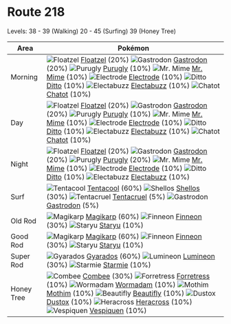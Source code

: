 # Route 218
Levels: 38 - 39 (Walking) 20 - 45 (Surfing) 39 (Honey Tree)

Area       | Pokémon
---        | ---
Morning    | ![][419]  [Floatzel] (20%) ![][423]  [Gastrodon] (20%) ![][432]  [Purugly] (10%)  ![][122]  [Mr. Mime] (10%) ![][101]  [Electrode] (10%) ![][132]  [Ditto] (10%)  ![][125]  [Electabuzz] (10%) ![][441]  [Chatot] (10%)
Day        | ![][419]  [Floatzel] (20%) ![][423]  [Gastrodon] (20%) ![][432]  [Purugly] (10%)  ![][122]  [Mr. Mime] (10%) ![][101]  [Electrode] (10%) ![][132]  [Ditto] (10%)  ![][125]  [Electabuzz] (10%) ![][441]  [Chatot] (10%)
Night      | ![][419]  [Floatzel] (20%) ![][423]  [Gastrodon] (20%) ![][432]  [Purugly] (20%)  ![][122]  [Mr. Mime] (10%) ![][101]  [Electrode] (10%) ![][132]  [Ditto] (10%)  ![][125]  [Electabuzz] (10%)
Surf       | ![][072]  [Tentacool] (60%) ![][422]  [Shellos] (30%) ![][073]  [Tentacruel] (5%)  ![][423]  [Gastrodon] (5%)
Old Rod    | ![][129]  [Magikarp] (60%) ![][456]  [Finneon] (30%) ![][120]  [Staryu] (10%)
Good Rod   | ![][129]  [Magikarp] (60%) ![][456]  [Finneon] (30%) ![][120]  [Staryu] (10%)
Super Rod  | ![][130]  [Gyarados] (60%) ![][457]  [Lumineon] (30%) ![][121]  [Starmie] (10%)
Honey Tree | ![][415]  [Combee] (30%) ![][205]  [Forretress] (10%) ![][413]  [Wormadam] (10%)  ![][414]  [Mothim] (10%) ![][267]  [Beautifly] (10%) ![][269]  [Dustox] (10%)  ![][214]  [Heracross] (10%) ![][416]  [Vespiquen] (10%)


[072]: https://raw.githubusercontent.com/PokeAPI/sprites/master/sprites/pokemon/72.png "Tentacool"
[073]: https://raw.githubusercontent.com/PokeAPI/sprites/master/sprites/pokemon/73.png "Tentacruel"
[101]: https://raw.githubusercontent.com/PokeAPI/sprites/master/sprites/pokemon/101.png "Electrode"
[120]: https://raw.githubusercontent.com/PokeAPI/sprites/master/sprites/pokemon/120.png "Staryu"
[121]: https://raw.githubusercontent.com/PokeAPI/sprites/master/sprites/pokemon/121.png "Starmie"
[122]: https://raw.githubusercontent.com/PokeAPI/sprites/master/sprites/pokemon/122.png "Mr. Mime"
[125]: https://raw.githubusercontent.com/PokeAPI/sprites/master/sprites/pokemon/125.png "Electabuzz"
[129]: https://raw.githubusercontent.com/PokeAPI/sprites/master/sprites/pokemon/129.png "Magikarp"
[130]: https://raw.githubusercontent.com/PokeAPI/sprites/master/sprites/pokemon/130.png "Gyarados"
[132]: https://raw.githubusercontent.com/PokeAPI/sprites/master/sprites/pokemon/132.png "Ditto"
[205]: https://raw.githubusercontent.com/PokeAPI/sprites/master/sprites/pokemon/205.png "Forretress"
[214]: https://raw.githubusercontent.com/PokeAPI/sprites/master/sprites/pokemon/214.png "Heracross"
[267]: https://raw.githubusercontent.com/PokeAPI/sprites/master/sprites/pokemon/267.png "Beautifly"
[269]: https://raw.githubusercontent.com/PokeAPI/sprites/master/sprites/pokemon/269.png "Dustox"
[413]: https://raw.githubusercontent.com/PokeAPI/sprites/master/sprites/pokemon/413.png "Wormadam"
[414]: https://raw.githubusercontent.com/PokeAPI/sprites/master/sprites/pokemon/414.png "Mothim"
[415]: https://raw.githubusercontent.com/PokeAPI/sprites/master/sprites/pokemon/415.png "Combee"
[416]: https://raw.githubusercontent.com/PokeAPI/sprites/master/sprites/pokemon/416.png "Vespiquen"
[419]: https://raw.githubusercontent.com/PokeAPI/sprites/master/sprites/pokemon/419.png "Floatzel"
[422]: https://raw.githubusercontent.com/PokeAPI/sprites/master/sprites/pokemon/422.png "Shellos"
[423]: https://raw.githubusercontent.com/PokeAPI/sprites/master/sprites/pokemon/423.png "Gastrodon"
[432]: https://raw.githubusercontent.com/PokeAPI/sprites/master/sprites/pokemon/432.png "Purugly"
[441]: https://raw.githubusercontent.com/PokeAPI/sprites/master/sprites/pokemon/441.png "Chatot"
[456]: https://raw.githubusercontent.com/PokeAPI/sprites/master/sprites/pokemon/456.png "Finneon"
[457]: https://raw.githubusercontent.com/PokeAPI/sprites/master/sprites/pokemon/457.png "Lumineon"
[Tentacool]: pokemon_changes/072/
[Tentacruel]: pokemon_changes/073/
[Electrode]: pokemon_changes/101/
[Staryu]: pokemon_changes/120/
[Starmie]: pokemon_changes/121/
[Mr. Mime]: pokemon_changes/122/
[Electabuzz]: pokemon_changes/125/
[Magikarp]: pokemon_changes/129/
[Gyarados]: pokemon_changes/130/
[Ditto]: pokemon_changes/132/
[Forretress]: pokemon_changes/205/
[Heracross]: pokemon_changes/214/
[Beautifly]: pokemon_changes/267/
[Dustox]: pokemon_changes/269/
[Wormadam]: pokemon_changes/413/
[Mothim]: pokemon_changes/414/
[Combee]: pokemon_changes/415/
[Vespiquen]: pokemon_changes/416/
[Floatzel]: pokemon_changes/419/
[Shellos]: pokemon_changes/422/
[Gastrodon]: pokemon_changes/423/
[Purugly]: pokemon_changes/432/
[Chatot]: pokemon_changes/441/
[Finneon]: pokemon_changes/456/
[Lumineon]: pokemon_changes/457/

